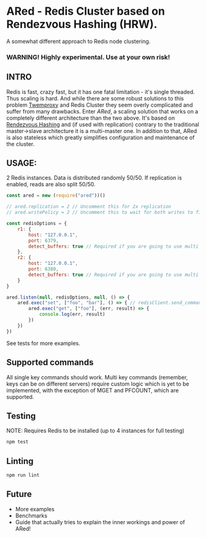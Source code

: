 # ARed - Redis Cluster based on Rendezvous Hashing (HRW).
A somewhat different approach to Redis node clustering. 

### WARNING! Highly experimental. Use at your own risk!

## INTRO
Redis is fast, crazy fast, but it has one fatal limitation - it's single threaded. Thus scaling is hard. And while there
are some robust solutions to this problem [Twemproxy](https://github.com/twitter/twemproxy) and Redis Cluster they seem 
overly complicated and suffer from many drawbacks. Enter *ARed*, a scaling solution that works on a completely different 
architecture than the two above. It's based on [Rendezvous Hashing](https://en.wikipedia.org/wiki/Rendezvous_hashing) 
and (if used with replication) contrary to the traditional master->slave architecture it is a multi-master one. In 
addition to that, ARed is also stateless which greatly simplifies configuration and maintenance of the cluster.

## USAGE:

2 Redis instances. Data is distributed randomly 50/50. If replication is enabled, reads are also split 50/50.
```javascript
const ared = new (require("ared"))()

// ared.replication = 2 // Uncomment this for 2x replication
// ared.writePolicy = 2 // Uncomment this to wait for both writes to finish. (1 - one write, 0 - no wait)

const redisOptions = {
    r1: {
        host: "127.0.0.1",
        port: 6379,
        detect_buffers: true // Required if you are going to use multi key commands
    },
    r2: {
        host: "127.0.0.1",
        port: 6380,
        detect_buffers: true // Required if you are going to use multi key commands
    }
}

ared.listen(null, redisOptions, null, () => {
    ared.exec("set", ["foo", "bar"], () => { // redisClient.send_command() style arguments
        ared.exec("get", ["foo"], (err, result) => {
            console.log(err, result)
        })
    })
})


```

See tests for more examples.

## Supported commands
All single key commands should work. Multi key commands (remember, keys can be on different servers) require custom 
logic which is yet to be implemented, with the exception of MGET and PFCOUNT, which are supported. 


## Testing
NOTE: Requires Redis to be installed (up to 4 instances for full testing)
```bash
npm test
```

## Linting
```bash
npm run lint
```

## Future
* More examples
* Benchmarks
* Guide that actually tries to explain the inner workings and power of ARed!